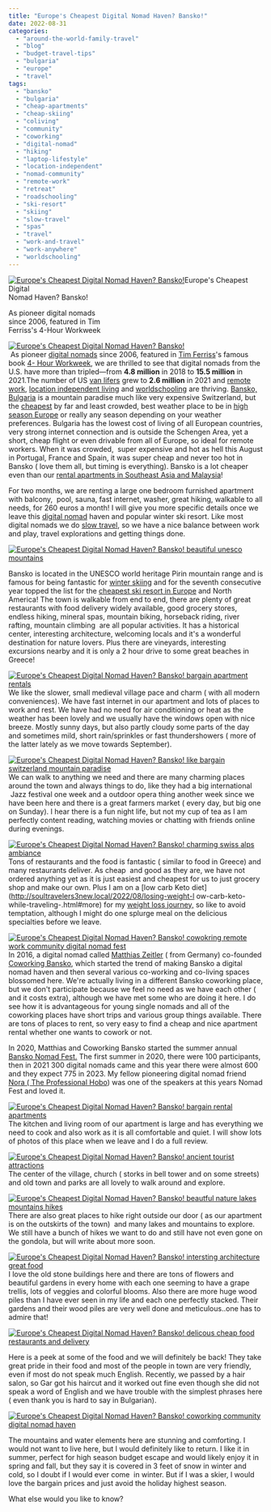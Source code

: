 ```yaml
---
title: "Europe's Cheapest Digital Nomad Haven? Bansko!"
date: 2022-08-31
categories: 
  - "around-the-world-family-travel"
  - "blog"
  - "budget-travel-tips"
  - "bulgaria"
  - "europe"
  - "travel"
tags: 
  - "bansko"
  - "bulgaria"
  - "cheap-apartments"
  - "cheap-skiing"
  - "coliving"
  - "community"
  - "coworking"
  - "digital-nomad"
  - "hiking"
  - "laptop-lifestyle"
  - "location-independent"
  - "nomad-community"
  - "remote-work"
  - "retreat"
  - "roadschooling"
  - "ski-resort"
  - "skiing"
  - "slow-travel"
  - "spas"
  - "travel"
  - "work-and-travel"
  - "work-anywhere"
  - "worldschooling"
---
```


[![ Europe's Cheapest Digital Nomad Haven? Bansko!](https://pub-ac94b3f306b24c0dba4238943c97f2e1.r2.dev/6a00e5502a9507883302a30d4afbc0200b.jpg " Europe's Cheapest Digital Nomad Haven? Bansko!")](https://pub-ac94b3f306b24c0dba4238943c97f2e1.r2.dev/6a00e5502a9507883302a30d4afbc0200b-150x150-1.jpg)[](https://pub-ac94b3f306b24c0dba4238943c97f2e1.r2.dev/6a00e5502a9507883302a2eed21656200d-150x150-1.jpg)Europe's Cheapest Digital  
Nomad Haven? Bansko!  
  
As pioneer digital nomads  
since 2006, featured in Tim  
Ferriss's 4-Hour Workweek

<!--more-->  
[](https://pub-ac94b3f306b24c0dba4238943c97f2e1.r2.dev/6a00e5502a9507883302a2eed21656200d-150x150-1.jpg)[![ Europe's Cheapest Digital Nomad Haven? Bansko!](https://pub-ac94b3f306b24c0dba4238943c97f2e1.r2.dev/6a00e5502a9507883302a308dd9b57200c.jpg " Europe's Cheapest Digital Nomad Haven? Bansko!")](https://pub-ac94b3f306b24c0dba4238943c97f2e1.r2.dev/6a00e5502a9507883302a308dd9b57200c.jpg)  
 As pioneer [digital nomads](http://soultravelers3new.local/2009/04/how-to-travel-the-world-as-a-digital-nomad-family.html) since 2006, featured in [Tim Ferriss](https://tim.blog)'s famous book [4- Hour Workweek](http://soultravelers3new.local/2010/03/the-4hour-workweek-review-by-world-traveling-family-rich-global-digital-lifestyle-design.html), we are thrilled to see that digital nomads from the U.S. have more than tripled—from **4.8 million** in 2018 to **15.5 million** in 2021.The number of US [van lifers](http://soultravelers3new.local/2022/07/diy-camper-van-renovation-on-a-budget-painting-interior-.html#more) grew to **2.6 million** in 2021 and [remote work](http://soultravelers3new.local/2008/06/how-to-do-exten.html), [location independent living](http://soultravelers3new.local/2013/07/retire-and-travel-the-world.html) and [worldschooling](http://soultravelers3new.local/2010/03/long-term-family-travel-homeschool-roadschool-world-school-digitalnomad-lifestyle-design-virtual-.html) are thriving. [Bansko, Bulgaria](http://soultravelers3new.local/2022/08/bansko-ryanair-delay-traveling-keto-bread.html) is a mountain paradise much like very expensive Switzerland, but the [cheapest](http://soultravelers3new.local/2022/05/cheap-furnished-rentals-in-barcelona-beach-resort.html#more) by far and least crowded, best weather place to be in [high season Europe](http://soultravelers3new.local/2010/07/how-to-travel-without-crowds-in-high-season-finding-bargains-peace-value-away-from-tourist-areas-tip.html) or really any season depending on your weather preferences. Bulgaria has the lowest cost of living of all European countries, very strong internet connection and is outside the Schengen Area, yet a short, cheap flight or even drivable from all of Europe, so ideal for remote workers. When it was crowded,  super expensive and hot as hell this August in Portugal, France and Spain, it was super cheap and never too hot in Bansko ( love them all, but timing is everything). Bansko is a lot cheaper even than our [rental apartments in Southeast Asia and Malaysia](http://soultravelers3new.local/2011/01/tropical-winter-home-in-penang-malaysia-location-indenpendent-digital-nomad-long-term-travel-tips-.html)!  
  
For two months, we are renting a large one bedroom furnished apartment with balcony,  pool, sauna, fast internet, washer, great hiking, walkable to all needs, for 260 euros a month! I will give you more specific details once we leave this [digital nomad](http://soultravelers3new.local/2011/11/soultravelers3-digital-nomad-family-on-fox-tv-.html) haven and popular winter ski resort. Like most digital nomads we do [slow travel](http://soultravelers3new.local/2011/11/slow-travel.html), so we have a nice balance between work and play, travel explorations and getting things done.   
  
[![ Europe's Cheapest Digital Nomad Haven? Bansko! beautiful unesco mountains ](https://pub-ac94b3f306b24c0dba4238943c97f2e1.r2.dev/6a00e5502a9507883302a308dd9bcd200c.jpg " Europe's Cheapest Digital Nomad Haven? Bansko! beautiful unesco mountains ")](https://pub-ac94b3f306b24c0dba4238943c97f2e1.r2.dev/6a00e5502a9507883302a308dd9bcd200c-300x251-1.jpg)  
  
Bansko is located in the UNESCO world heritage Pirin mountain range and is famous for being fantastic for [winter skiing](https://thevanabondtales.com/skiing-bansko-bulgaria-cheapest-europe/?utm_source=rss&utm_medium=rss&utm_campaign=skiing-bansko-bulgaria-cheapest-europe) and for the seventh consecutive year topped the list for the [cheapest ski resort in Europe](https://ski-europe.com/resorts/bansko/) and North America! The town is walkable from end to end, there are plenty of great restaurants with food delivery widely available, good grocery stores, endless hiking, mineral spas, mountain biking, horseback riding, river rafting, mountain climbing  are all popular activities. It has a historical center, interesting architecture, welcoming locals and it's a wonderful destination for nature lovers. Plus there are vineyards, interesting excursions nearby and it is only a 2 hour drive to some great beaches in Greece!  
  
[![ Europe's Cheapest Digital Nomad Haven? Bansko! bargain apartment rentals ](https://pub-ac94b3f306b24c0dba4238943c97f2e1.r2.dev/6a00e5502a9507883302a30d4afcc3200b.jpg " Europe's Cheapest Digital Nomad Haven? Bansko! bargain apartment rentals ")](https://pub-ac94b3f306b24c0dba4238943c97f2e1.r2.dev/6a00e5502a9507883302a30d4afcc3200b-1024x768-1.jpg)  
We like the slower, small medieval village pace and charm ( with all modern conveniences). We have fast internet in our apartment and lots of places to work and rest. We have had no need for air conditioning or heat as the weather has been lovely and we usually have the windows open with nice breeze. Mostly sunny days, but also partly cloudy some parts of the day and sometimes mild, short rain/sprinkles or fast thundershowers ( more of the latter lately as we move towards September).  
  
[![ Europe's Cheapest Digital Nomad Haven? Bansko! like bargain switzerland mountain paradise](https://pub-ac94b3f306b24c0dba4238943c97f2e1.r2.dev/6a00e5502a9507883302a308dd9cc2200c.jpg " Europe's Cheapest Digital Nomad Haven? Bansko! like bargain switzerland mountain paradise")](https://pub-ac94b3f306b24c0dba4238943c97f2e1.r2.dev/6a00e5502a9507883302a308dd9cc2200c-768x768-1.jpg)  
We can walk to anything we need and there are many charming places around the town and always things to do, like they had a big international  Jazz festival one week and a outdoor opera thing another week since we have been here and there is a great farmers market ( every day, but big one on Sunday). I hear there is a fun night life, but not my cup of tea as I am perfectly content reading, watching movies or chatting with friends online during evenings.    
  
[![ Europe's Cheapest Digital Nomad Haven? Bansko! charming swiss alps ambiance ](https://pub-ac94b3f306b24c0dba4238943c97f2e1.r2.dev/6a00e5502a9507883302a30d4b0194200b.jpg " Europe's Cheapest Digital Nomad Haven? Bansko! charming swiss alps ambiance ")](https://pub-ac94b3f306b24c0dba4238943c97f2e1.r2.dev/6a00e5502a9507883302a30d4b0194200b-150x150-1.jpg)  
Tons of restaurants and the food is fantastic ( similar to food in Greece) and many restaurants deliver. As cheap  and good as they are, we have not ordered anything yet as it is just easiest and cheapest for us to just grocery shop and make our own. Plus I am on a [low carb Keto diet](http://soultravelers3new.local/2022/08/losing-weight-l
ow-carb-keto-while-traveling-.html#more) for my [weight loss journey,](http://soultravelers3new.local/2022/06/my-weight-journey-down-135lbs-612-kilos.html) so like to avoid temptation, although I might do one splurge meal on the delicious specialties before we leave.   
  
[![ Europe's Cheapest Digital Nomad Haven? Bansko! cowokring remote work community digital nomad fest ](https://pub-ac94b3f306b24c0dba4238943c97f2e1.r2.dev/6a00e5502a9507883302a2eed3a980200d.jpg " Europe's Cheapest Digital Nomad Haven? Bansko! cowokring remote work community digital nomad fest ")](https://pub-ac94b3f306b24c0dba4238943c97f2e1.r2.dev/6a00e5502a9507883302a2eed3a980200d-768x523-1.jpg)  
In 2016, a digital nomad called [Matthias Zeitler](https://www.linkedin.com/in/mzeitler/?originalSubdomain=bg) ( from Germany) co-founded [Coworking Bansko](https://coworkingbansko.com), which started the trend of making Bansko a digital nomad haven and then several various co-working and co-living spaces blossomed here. We're actually living in a different Bansko coworking place, but we don't participate because we feel no need as we have each other ( and it costs extra), although we have met some who are doing it here. I do see how it is advantageous for young single nomads and all of the coworking places have short trips and various group things available. There are tons of places to rent, so very easy to find a cheap and nice apartment rental whether one wants to cowork or not.   
  
In 2020, Matthias and Coworking Bansko started the summer annual [Bansko Nomad Fest.](https://www.banskonomadfest.com/) The first summer in 2020, there were 100 participants, then in 2021 300 digital nomads came and this year there were almost 600 and they expect 775 in 2023. My fellow pioneering digital nomad friend [Nora ( The Professional Hobo](https://www.theprofessionalhobo.com)) was one of the speakers at this years Nomad Fest and loved it. 

  
[![ Europe's Cheapest Digital Nomad Haven? Bansko! bargain rental apartments ](https://pub-ac94b3f306b24c0dba4238943c97f2e1.r2.dev/6a00e5502a9507883302a30d4b02af200b.jpg " Europe's Cheapest Digital Nomad Haven? Bansko! bargain rental apartments ")](https://pub-ac94b3f306b24c0dba4238943c97f2e1.r2.dev/6a00e5502a9507883302a30d4b02af200b-768x529-1.jpg)  
The kitchen and living room of our apartment is large and has everything we need to cook and also work as it is all comfortable and quiet. I will show lots of photos of this place when we leave and I do a full review.   
  
[![ Europe's Cheapest Digital Nomad Haven? Bansko! ancient tourist attractions ](https://pub-ac94b3f306b24c0dba4238943c97f2e1.r2.dev/6a00e5502a9507883302a30d4b02c3200b.jpg " Europe's Cheapest Digital Nomad Haven? Bansko! ancient tourist attractions ")](https://pub-ac94b3f306b24c0dba4238943c97f2e1.r2.dev/6a00e5502a9507883302a30d4b02c3200b-1536x1454-1.jpg)  
The center of the village, church ( storks in bell tower and on some streets) and old town and parks are all lovely to walk around and explore.  
  
  
[![ Europe's Cheapest Digital Nomad Haven? Bansko! beautful nature lakes mountains hikes ](https://pub-ac94b3f306b24c0dba4238943c97f2e1.r2.dev/6a00e5502a9507883302a2eed3aaf2200d.jpg " Europe's Cheapest Digital Nomad Haven? Bansko! beautful nature lakes mountains hikes ")](https://pub-ac94b3f306b24c0dba4238943c97f2e1.r2.dev/6a00e5502a9507883302a2eed3aaf2200d-scaled-1.jpg)  
There are also great places to hike right outside our door ( as our apartment is on the outskirts of the town)  and many lakes and mountains to explore. We still have a bunch of hikes we want to do and still have not even gone on the gondola, but will write about more soon.   
  

[![ Europe's Cheapest Digital Nomad Haven? Bansko! intersting architecture great food ](https://pub-ac94b3f306b24c0dba4238943c97f2e1.r2.dev/6a00e5502a9507883302a308dda303200c.jpg " Europe's Cheapest Digital Nomad Haven? Bansko! intersting architecture great food ")](https://pub-ac94b3f306b24c0dba4238943c97f2e1.r2.dev/6a00e5502a9507883302a308dda303200c-1536x1531-1.jpg)  
I love the old stone buildings here and there are tons of flowers and beautiful gardens in every home with each one seeming to have a grape trellis, lots of veggies and colorful blooms. Also there are more huge wood piles than I have ever seen in my life and each one perfectly stacked. Their gardens and their wood piles are very well done and meticulous..one has to admire that!    
  
[![ Europe's Cheapest Digital Nomad Haven? Bansko! delicous cheap food restaurants and delivery ](https://pub-ac94b3f306b24c0dba4238943c97f2e1.r2.dev/6a00e5502a9507883302a308dda35e200c.jpg " Europe's Cheapest Digital Nomad Haven? Bansko! delicous cheap food restaurants and delivery ")](https://pub-ac94b3f306b24c0dba4238943c97f2e1.r2.dev/6a00e5502a9507883302a308dda35e200c-scaled-1.jpg)  
  
Here is a peek at some of the food and we will definitely be back! They take great pride in their food and most of the people in town are very friendly, even if most do not speak much English. Recently, we passed by a hair salon, so Gar got his haircut and it worked out fine even though she did not speak a word of English and we have trouble with the simplest phrases here ( even thank you is hard to say in Bulgarian). 

[![ Europe's Cheapest Digital Nomad Haven? Bansko! coworking community digital nomad haven ](https://pub-ac94b3f306b24c0dba4238943c97f2e1.r2.dev/6a00e5502a9507883302a30d4b035b200b.jpg " Europe's Cheapest Digital Nomad Haven? Bansko! coworking community digital nomad haven ")](https://pub-ac94b3f306b24c0dba4238943c97f2e1.r2.dev/6a00e5502a9507883302a30d4b035b200b-scaled.jpg)

The mountains and water elements here are stunning and comforting. I would not want to live here, but I would definitely like to return. I like it in summer, perfect for high season budget escape and would likely enjoy it in spring and fall, but they say it is covered in 3 feet of snow in winter and cold, so I doubt if I would ever come  in winter. But if I was a skier, I would love the bargain prices and just avoid the holiday highest season.   
  
What else would you like to know?
